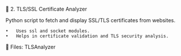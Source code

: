 📡 2. TLS/SSL Certificate Analyzer

Python script to fetch and display SSL/TLS certificates from websites.

	•	Uses ssl and socket modules.
	•	Helps in certificate validation and TLS security analysis.

📌 Files: TLSAnalyzer